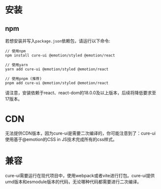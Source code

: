 # 安装

## npm

若想安装并写入`package.json`依赖包，请运行以下命令:

```shell
// 使用npm
npm install cure-ui @emotion/styled @emotion/react

// 使用yarn
yarn add cure-ui @emotion/styled @emotion/react

// 使用pnpm (推荐)
pnpm add cure-ui @emotion/styled @emotion/react
```

请注意，安装依赖于react、react-dom的18.0.0及以上版本，后续将降低要求至17版本。

# CDN

无法提供CDN版本，因为cure-ui是需要二次编译的，你可能注意到了：cure-ui使用基于@emotion的CSS in JS技术完成所有的css样式。

# 兼容

cure-ui需要运行在现代项目中，使用webpack或者vite进行打包。cure-ui提供umd版本和esmodule版本的代码，无论哪种代码都需要进行二次编译。

